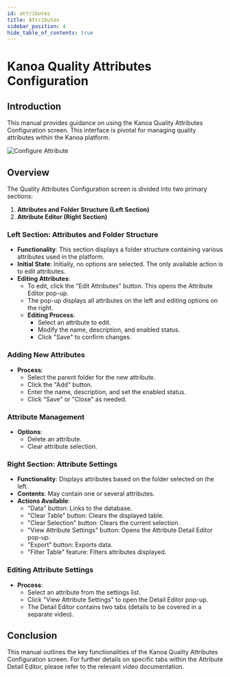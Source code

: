 ```yaml
---
id: attributes
title: Attributes
sidebar_position: 4
hide_table_of_contents: true
---
```


# Kanoa Quality Attributes Configuration

## Introduction
This manual provides guidance on using the Kanoa Quality Attributes Configuration screen. This interface is pivotal for managing quality attributes within the Kanoa platform.

![Configure Attribute](/img/quality-config-attribute.png)

## Overview
The Quality Attributes Configuration screen is divided into two primary sections:

1. **Attributes and Folder Structure (Left Section)**
2. **Attribute Editor (Right Section)**

### Left Section: Attributes and Folder Structure
- **Functionality**: This section displays a folder structure containing various attributes used in the platform.
- **Initial State**: Initially, no options are selected. The only available action is to edit attributes.
- **Editing Attributes**:
  - To edit, click the "Edit Attributes" button. This opens the Attribute Editor pop-up.
  - The pop-up displays all attributes on the left and editing options on the right.
  - **Editing Process**:
    - Select an attribute to edit.
    - Modify the name, description, and enabled status.
    - Click "Save" to confirm changes.

### Adding New Attributes
- **Process**:
  - Select the parent folder for the new attribute.
  - Click the "Add" button.
  - Enter the name, description, and set the enabled status.
  - Click "Save" or "Close" as needed.

### Attribute Management
- **Options**:
  - Delete an attribute.
  - Clear attribute selection.

### Right Section: Attribute Settings
- **Functionality**: Displays attributes based on the folder selected on the left.
- **Contents**: May contain one or several attributes.
- **Actions Available**:
  - "Data" button: Links to the database.
  - "Clear Table" button: Clears the displayed table.
  - "Clear Selection" button: Clears the current selection.
  - "View Attribute Settings" button: Opens the Attribute Detail Editor pop-up.
  - "Export" button: Exports data.
  - "Filter Table" feature: Filters attributes displayed.

### Editing Attribute Settings
- **Process**:
  - Select an attribute from the settings list.
  - Click "View Attribute Settings" to open the Detail Editor pop-up.
  - The Detail Editor contains two tabs (details to be covered in a separate video).

## Conclusion
This manual outlines the key functionalities of the Kanoa Quality Attributes Configuration screen. For further details on specific tabs within the Attribute Detail Editor, please refer to the relevant video documentation.
